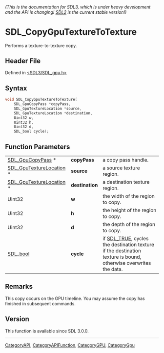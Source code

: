 ###### (This is the documentation for SDL3, which is under heavy development and the API is changing! [SDL2](https://wiki.libsdl.org/SDL2/) is the current stable version!)
# SDL_CopyGpuTextureToTexture

Performs a texture-to-texture copy.

## Header File

Defined in [<SDL3/SDL_gpu.h>](https://github.com/libsdl-org/SDL/blob/main/include/SDL3/SDL_gpu.h)

## Syntax

```c
void SDL_CopyGpuTextureToTexture(
    SDL_GpuCopyPass *copyPass,
    SDL_GpuTextureLocation *source,
    SDL_GpuTextureLocation *destination,
    Uint32 w,
    Uint32 h,
    Uint32 d,
    SDL_bool cycle);
```

## Function Parameters

|                                                    |                 |                                                                                                                             |
| -------------------------------------------------- | --------------- | --------------------------------------------------------------------------------------------------------------------------- |
| [SDL_GpuCopyPass](SDL_GpuCopyPass) *               | **copyPass**    | a copy pass handle.                                                                                                         |
| [SDL_GpuTextureLocation](SDL_GpuTextureLocation) * | **source**      | a source texture region.                                                                                                    |
| [SDL_GpuTextureLocation](SDL_GpuTextureLocation) * | **destination** | a destination texture region.                                                                                               |
| Uint32                                             | **w**           | the width of the region to copy.                                                                                            |
| Uint32                                             | **h**           | the height of the region to copy.                                                                                           |
| Uint32                                             | **d**           | the depth of the region to copy.                                                                                            |
| [SDL_bool](SDL_bool)                               | **cycle**       | if [SDL_TRUE](SDL_TRUE), cycles the destination texture if the destination texture is bound, otherwise overwrites the data. |

## Remarks

This copy occurs on the GPU timeline. You may assume the copy has finished
in subsequent commands.

## Version

This function is available since SDL 3.0.0.

----
[CategoryAPI](CategoryAPI), [CategoryAPIFunction](CategoryAPIFunction), [CategoryGPU](CategoryGPU), [CategoryGpu](CategoryGpu)


